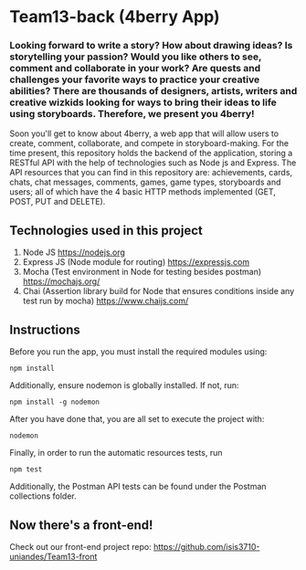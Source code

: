 # Team13-back (4berry App)
### Looking forward to write a story? How about drawing ideas? Is storytelling your passion? Would you like others to see, comment and collaborate in your work? Are quests and challenges your favorite ways to practice your creative abilities? There are thousands of designers, artists, writers and creative wizkids looking for ways to bring their ideas to life using storyboards. Therefore, we present you 4berry!

Soon you'll get to know about 4berry, a web app that will allow users to create, comment, collaborate, and compete in storyboard-making. For the time present, this repository holds the backend of the application, storing a RESTful API with the help of technologies such as Node js and Express. The API resources that you can find in this repository are: achievements, cards, chats, chat messages, comments, games, game types, storyboards and users; all of which have the 4 basic HTTP methods implemented (GET, POST, PUT and DELETE).  

## Technologies used in this project

1. Node JS https://nodejs.org
2. Express JS (Node module for routing) https://expressjs.com
3. Mocha (Test environment in Node for testing besides postman) https://mochajs.org/
4. Chai (Assertion library build for Node that ensures conditions inside any test run by mocha) https://www.chaijs.com/

## Instructions

Before you run the app, you must install the required modules using:

    npm install
            
Additionally, ensure nodemon is globally installed. If not, run:

    npm install -g nodemon

After you have done that, you are all set to execute the project with:

    nodemon
 
 Finally, in order to run the automatic resources tests, run
    
    npm test
    
Additionally, the Postman API tests can be found under the Postman collections folder.    

## Now there's a front-end!

Check out our front-end project repo: https://github.com/isis3710-uniandes/Team13-front
